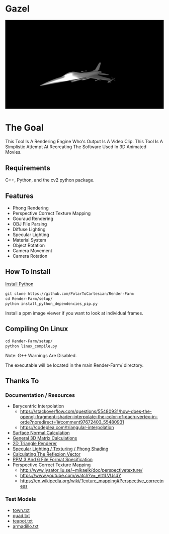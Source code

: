 # Gazel

![Presentation Image](presentation_images/example.png)

# The Goal

This Tool Is A Rendering Engine Who's Output Is A Video Clip. This Tool Is A Simplistic Attempt At Recreating The Software Used In 3D Animated Movies.

## Requirements

C++, Python, and the cv2 python package.

## Features

+ Phong Rendering
+ Perspective Correct Texture Mapping
+ Gouraud Rendering
+ OBJ File Parsing
+ Diffuse Lighting
+ Specular Lighting
+ Material System
+ Object Rotation
+ Camera Movement
+ Camera Rotation


## How To Install

[Install Python](https://www.python.org/downloads/)

```
git clone https://github.com/PolarToCartesian/Render-Farm
cd Render-Farm/setup/
python install_python_dependencies_pip.py
```

Install a ppm image viewer if you want to look at individual frames.

## Compiling On Linux

```
cd Render-Farm/setup/
python linux_compile.py
```

Note: G++ Warnings Are Disabled.

The executable will be located in the main Render-Farm/ directory.

## Thanks To

### Documentation / Resources

+ Barycentric Interpolation
  + https://stackoverflow.com/questions/55480931/how-does-the-opengl-fragment-shader-interpolate-the-color-of-each-vertex-in-orde?noredirect=1#comment97672403_55480931
  + https://codeplea.com/triangular-interpolation
+ [Surface Normal Calculation](https://www.khronos.org/opengl/wiki/Calculating_a_Surface_Normal)
+ [General 3D Matrix Calculations](https://www.youtube.com/playlist?list=PLRIWtICgwaX0u7Rf9zkZhLoLuZVfUksDP)
+ [2D Triangle Renderer](https://github.com/ssloy/tinyrenderer/wiki/Lesson-2:-Triangle-rasterization-and-back-face-culling)
+ [Specular Lighting / Texturing / Phong Shading](https://www.youtube.com/watch?v=Is6D5rnWEvs&list=PL_w_qWAQZtAZhtzPI5pkAtcUVgmzdAP8g&index=11&t=1512s)
+ [Calculating The Reflexion Vector](https://math.stackexchange.com/questions/13261/how-to-get-a-reflection-vector)
+ [PPM 3 And 6 File Format Specification](http://netpbm.sourceforge.net/doc/ppm.html)
+ Perspective Correct Texture Mapping
  + http://www.lysator.liu.se/~mikaelk/doc/perspectivetexture/
  + https://www.youtube.com/watch?v=_elt1LVUsdY
  + https://en.wikipedia.org/wiki/Texture_mapping#Perspective_correctness

### Test Models

+ [town.txt](https://free3d.com/3d-model/environment-23742.html)
+ [quad.txt](https://github.com/triplepointfive/ogldev/blob/master/Content/quad.obj)
+ [teapot.txt](https://graphics.stanford.edu/courses/cs148-10-summer/as3/code/as3/teapot.obj)
+ [armadillo.txt](http://www.prinmath.com/csci5229/OBJ/index.html)